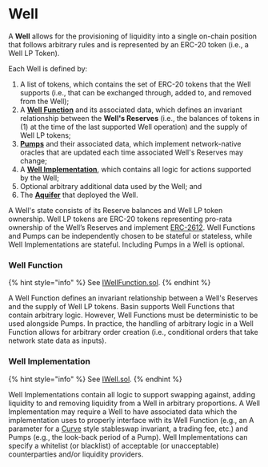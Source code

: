# Well

A **Well** allows for the provisioning of liquidity into a single on-chain position that follows arbitrary rules and is represented by an ERC-20 token (i.e., a Well LP Token).&#x20;

Each Well is defined by:

1. A list of tokens, which contains the set of ERC-20 tokens that the Well supports (i.e., that can be exchanged through, added to, and removed from the Well);
2. A [**Well Function**](well.md#well-function) and its associated data, which defines an invariant relationship between the **Well's Reserves** (i.e., the balances of tokens in (1) at the time of the last supported Well operation) and the supply of Well LP tokens;
3. [**Pumps**](pump.md) and their associated data, which implement network-native oracles that are updated each time associated Well's Reserves may change;
4. A [**Well Implementation**](well.md#well-implementation), which contains all logic for actions supported by the Well;
5. Optional arbitrary additional data used by the Well; and
6. The [**Aquifer**](aquifer.md) that deployed the Well.

A Well's state consists of its Reserve balances and Well LP token ownership. Well LP tokens are ERC-20 tokens representing pro-rata ownership of the Well’s Reserves and implement [ERC-2612](https://eips.ethereum.org/EIPS/eip-2612). Well Functions and Pumps can be independently chosen to be stateful or stateless, while Well Implementations are stateful. Including Pumps in a Well is optional.

### Well Function

{% hint style="info" %}
See [IWellFunction.sol](https://github.com/BeanstalkFarms/Basin/blob/master/src/interfaces/IWellFunction.sol).
{% endhint %}

A Well Function defines an invariant relationship between a Well's Reserves and the supply of Well LP tokens. Basin supports Well Functions that contain arbitrary logic. However, Well Functions must be deterministic to be used alongside Pumps. In practice, the handling of arbitrary logic in a Well Function allows for arbitrary order creation (i.e., conditional orders that take network state data as inputs).

### Well Implementation

{% hint style="info" %}
See [IWell.sol](https://github.com/BeanstalkFarms/Basin/blob/master/src/interfaces/IWell.sol).
{% endhint %}

Well Implementations contain all logic to support swapping against, adding liquidity to and removing liquidity from a Well in arbitrary proportions. A Well Implementation may require a Well to have associated data which the implementation uses to properly interface with its Well Function (e.g., an A parameter for a [Curve](https://curve.fi/) style stableswap invariant, a trading fee, etc.) and Pumps (e.g., the look-back period of a Pump). Well Implementations can specify a whitelist (or blacklist) of acceptable (or unacceptable) counterparties and/or liquidity providers.
